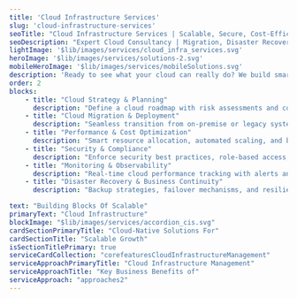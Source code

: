 ```yaml
---
title: 'Cloud Infrastructure Services'
slug: 'cloud-infrastructure-services'
seoTitle: "Cloud Infrastructure Services | Scalable, Secure, Cost-Efficient | Improwised Tech"
seoDescription: "Expert Cloud Consultancy | Migration, Disaster Recovery, & Performance Optimization | Scalable & Secure Cloud Infrastructure Expert Solutions"
lightImage: '$lib/images/services/cloud_infra_services.svg'
heroImage: '$lib/images/services/solutions-2.svg'
mobileHeroImage: '$lib/images/services/mobileSolutions.svg'
description: 'Ready to see what your cloud can really do? We build smart, secure cloud setups that let you grow and innovate.'
order: 2
blocks: 
    - title: "Cloud Strategy & Planning"
      description: "Define a cloud roadmap with risk assessments and compliance readiness"
    - title: "Cloud Migration & Deployment"
      description: "Seamless transition from on-premise or legacy systems to multi-cloud and hybrid cloud environments"
    - title: "Performance & Cost Optimization"
      description: "Smart resource allocation, automated scaling, and billing optimization to reduce cloud expenses"
    - title: "Security & Compliance"
      description: "Enforce security best practices, role-based access, and automated governance policies"
    - title: "Monitoring & Observability"
      description: "Real-time cloud performance tracking with alerts and reporting for proactive issue resolution"
    - title: "Disaster Recovery & Business Continuity"
      description: "Backup strategies, failover mechanisms, and resilience planning to minimize downtime"

text: "Building Blocks Of Scalable"
primaryText: "Cloud Infrastructure"
blockImage: "$lib/images/services/accordion_cis.svg"
cardSectionPrimaryTitle: "Cloud-Native Solutions For"
cardSectionTitle: "Scalable Growth"
isSectionTitlePrimary: true
serviceCardCollection: "corefeaturesCloudInfrastructureManagement"
serviceApproachPrimaryTitle: "Cloud Infrastructure Management"
serviceApproachTitle: "Key Business Benefits of"
serviceApproach: "approaches2"
---
```

